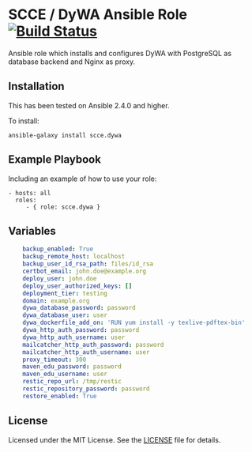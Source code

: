 # SCCE / DyWA Ansible Role [![Build Status](https://api.travis-ci.org/scce/dywa-ansible-role.svg?branch=master)](https://travis-ci.org/scce/dywa-ansible-role)

Ansible role which installs and configures DyWA with PostgreSQL as database backend and Nginx as proxy.

## Installation

This has been tested on Ansible 2.4.0 and higher.

To install:

```
ansible-galaxy install scce.dywa
```

## Example Playbook

Including an example of how to use your role:

    - hosts: all
      roles:
         - { role: scce.dywa }

## Variables

```yaml
    backup_enabled: True
    backup_remote_host: localhost
    backup_user_id_rsa_path: files/id_rsa
    certbot_email: john.doe@example.org
    deploy_user: john.doe
    deploy_user_authorized_keys: []
    deployment_tier: testing
    domain: example.org
    dywa_database_password: password
    dywa_database_user: user
    dywa_dockerfile_add_on: 'RUN yum install -y texlive-pdftex-bin'
    dywa_http_auth_password: password
    dywa_http_auth_username: user
    mailcatcher_http_auth_password: password
    mailcatcher_http_auth_username: user
    proxy_timeout: 300
    maven_edu_password: password
    maven_edu_username: user
    restic_repo_url: /tmp/restic
    restic_repository_password: password
    restore_enabled: True
```

## License

Licensed under the MIT License. See the [LICENSE](./LICENSE) file for details.
